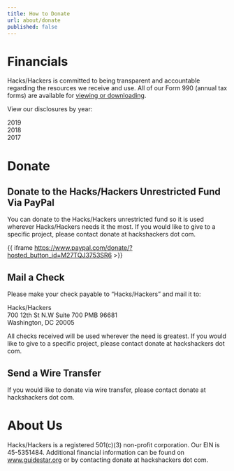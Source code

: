 ```yaml
---
title: How to Donate
url: about/donate
published: false
---
```


# Financials

Hacks/Hackers is committed to being transparent and accountable regarding the resources we receive and use. All of our Form 990 (annual tax forms) are available for [viewing or downloading](https://apps.irs.gov/app/eos/detailsPage?ein=455351484&name=Hacks%20Hackers&city=Washington&state=DC&countryAbbr=US&type=returnsSearch).

View our disclosures by year:

2019  
2018  
2017  

# Donate

## Donate to the Hacks/Hackers Unrestricted Fund Via PayPal

You can donate to the Hacks/Hackers unrestricted fund so it is used wherever Hacks/Hackers needs it the most. If you would like to give to a specific project, please contact donate at hackshackers dot com.

{{ iframe https://www.paypal.com/donate/?hosted_button_id=M27TQJ3753SR6 >}}

## Mail a Check

Please make your check payable to “Hacks/Hackers” and mail it to:

Hacks/Hackers  
700 12th St N.W Suite 700 PMB 96681  
Washington, DC 20005  

All checks received will be used wherever the need is greatest. If you would like to give to a specific project, please contact donate at hackshackers dot com.

## Send a Wire Transfer

If you would like to donate via wire transfer, please contact donate at hackshackers dot com.

# About Us

Hacks/Hackers is a registered 501(c)(3) non-profit corporation. Our EIN is 45-5351484. Additional financial information can be found on www.guidestar.org or by contacting donate at hackshackers dot com.
